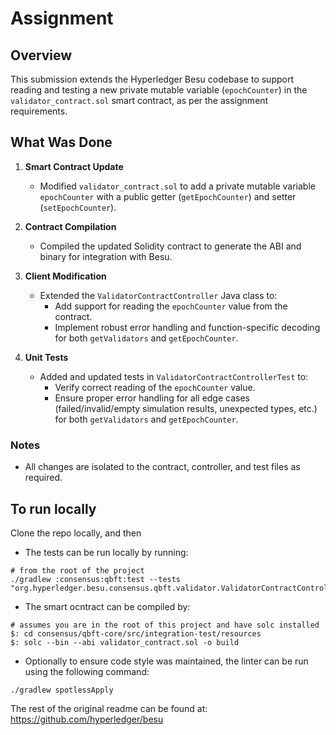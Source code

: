 # Assignment

## Overview

This submission extends the Hyperledger Besu codebase to support reading and testing a new private mutable variable (`epochCounter`) in the `validator_contract.sol` smart contract, as per the assignment requirements.

## What Was Done

1. **Smart Contract Update**
   - Modified `validator_contract.sol` to add a private mutable variable `epochCounter` with a public getter (`getEpochCounter`) and setter (`setEpochCounter`).

2. **Contract Compilation**
   - Compiled the updated Solidity contract to generate the ABI and binary for integration with Besu.


3. **Client Modification**
   - Extended the `ValidatorContractController` Java class to:
     - Add support for reading the `epochCounter` value from the contract.
     - Implement robust error handling and function-specific decoding for both `getValidators` and `getEpochCounter`.

4. **Unit Tests**
   - Added and updated tests in `ValidatorContractControllerTest` to:
     - Verify correct reading of the `epochCounter` value.
     - Ensure proper error handling for all edge cases (failed/invalid/empty simulation results, unexpected types, etc.) for both `getValidators` and `getEpochCounter`.

### Notes

- All changes are isolated to the contract, controller, and test files as required.

## To run locally

Clone the repo locally, and then

* The tests can be run locally by running:
```
# from the root of the project
./gradlew :consensus:qbft:test --tests "org.hyperledger.besu.consensus.qbft.validator.ValidatorContractControllerTest"
```

* The smart ocntract can be compiled by:
```
# assumes you are in the root of this project and have solc installed
$: cd consensus/qbft-core/src/integration-test/resources
$: solc --bin --abi validator_contract.sol -o build
```

* Optionally to ensure code style was maintained, the linter can be run using the following command:
```
./gradlew spotlessApply
```


The rest of the original readme can be found at: https://github.com/hyperledger/besu